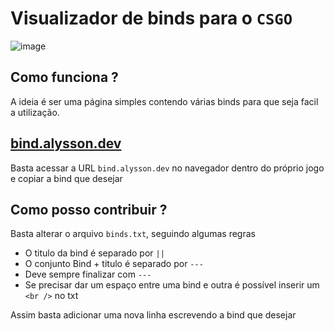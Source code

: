 # Visualizador de binds para o `CSGO`

![image](https://user-images.githubusercontent.com/26152669/235336517-b01cd1b5-2e60-4670-84d4-42ecc1cf7d23.png)

## Como funciona ? 

A ideia é ser uma página simples contendo várias binds para que seja facil a utilização.

## [bind.alysson.dev](https://4lysson-a.github.io/csgo-bind-view/)

Basta acessar a URL `bind.alysson.dev` no navegador dentro do próprio jogo e copiar a bind que desejar

## Como posso contribuir ? 

Basta alterar o arquivo `binds.txt`, seguindo algumas regras 

- O titulo da bind é separado por `||`
- O conjunto Bind + titulo é separado por `---`
- Deve sempre finalizar com `---`
- Se precisar dar um espaço entre uma bind e outra é possível inserir um `<br />` no txt

Assim basta adicionar uma nova linha escrevendo a bind que desejar 
